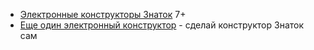 - [Электронные конструкторы Знаток](https://znatok.ru/product-category/konstruktory/znatok-electronniy-constructor/) 7+
- [Еще один электронный конструктор](https://habr.com/ru/articles/794176/) - сделай конструктор Знаток сам